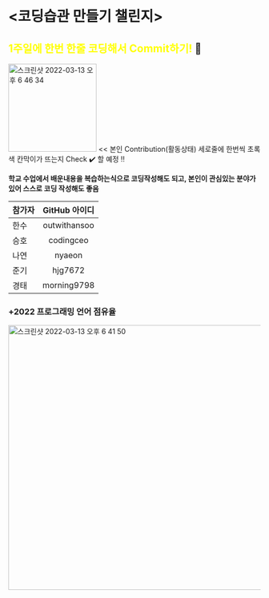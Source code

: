 # <코딩습관 만들기 챌린지>

## <span style="color:yellow">1주일에 한번 한줄 코딩해서 Commit하기!</span> 💫


<img width="176" alt="스크린샷 2022-03-13 오후 6 46 34" src="https://user-images.githubusercontent.com/92626903/158053943-5af28415-758b-493a-a60d-aeeaa23e80aa.png">
  << 본인 Contribution(활동상태) 세로줄에 한번씩 초록색 칸막이가 뜨는지 Check ✔️ 할 예정 ‼️</span>

**학교 수업에서 배운내용을 복습하는식으로 코딩작성해도 되고, 본인이 관심있는 분야가 있어 스스로 코딩 작성해도 좋음**


| 참가자 | GitHub 아이디 |
|:-----|:-----:|
| 한수 | outwithansoo | 
| 승호 | codingceo |
| 나연 | nyaeon | 
| 준기 | hjg7672 |
| 경태 | morning9798 | 

### +2022 프로그래밍 언어 점유율 
<img width="530" alt="스크린샷 2022-03-13 오후 6 41 50" src="https://user-images.githubusercontent.com/92626903/158053854-962361ad-8eec-483d-bf25-44c017759701.png">
